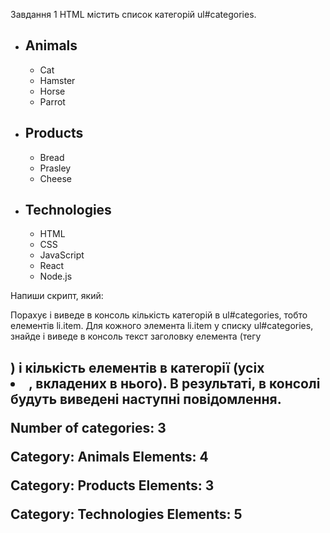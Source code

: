 Завдання 1​
HTML містить список категорій ul#categories.

<ul id="categories">
<li class="item">
<h2>Animals</h2>
<ul>
<li>Cat</li>
<li>Hamster</li>
<li>Horse</li>
<li>Parrot</li>
</ul>
</li>
<li class="item">
<h2>Products</h2>
<ul>
<li>Bread</li>
<li>Prasley</li>
<li>Cheese</li>
</ul>
</li>
<li class="item">
<h2>Technologies</h2>
<ul>
<li>HTML</li>
<li>CSS</li>
<li>JavaScript</li>
<li>React</li>
<li>Node.js</li>
</ul>
</li>
</ul>
 
Напиши скрипт, який:

Порахує і виведе в консоль кількість категорій в ul#categories, тобто елементів li.item.
Для кожного элемента li.item у списку ul#categories, знайде і виведе в консоль текст заголовку елемента (тегу <h2>) і кількість елементів в категорії (усіх <li>, вкладених в нього).
В результаті, в консолі будуть виведені наступні повідомлення.

Number of categories: 3

Category: Animals
Elements: 4

Category: Products
Elements: 3

Category: Technologies
Elements: 5
